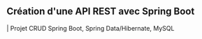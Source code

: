 ## Création d'une API REST avec Spring Boot 

| Projet CRUD Spring Boot, Spring Data/Hibernate, MySQL

